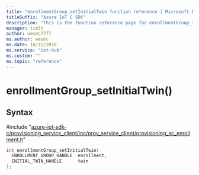 ```yaml
---                             
title: "enrollmentGroup_setInitialTwin function reference | Microsoft Docs" 
titleSuffix: "Azure IoT C SDK"            
description: "This is the function reference page for enrollmentGroup_setInitialTwin() in the Azure IoT C SDK. This SDK is used with the Azure IoT Hub and Azure IoT Hub Device Provisioning Service"            
manager: timlt                 
author: wesmc7777              
ms.author: wesmc               
ms.date: 10/11/2018                    
ms.service: "iot-hub"             
ms.custom: ""                
ms.topic: "reference"        
---                            
```


# enrollmentGroup_setInitialTwin()

## Syntax

\#include "[azure-iot-sdk-c/provisioning_service_client/inc/prov_service_client/provisioning_sc_enrollment.h](../provisioning-sc-enrollment-h.md)"  
```C
int enrollmentGroup_setInitialTwin(
  ENROLLMENT_GROUP_HANDLE  enrollment,
  INITIAL_TWIN_HANDLE      twin
);
```

